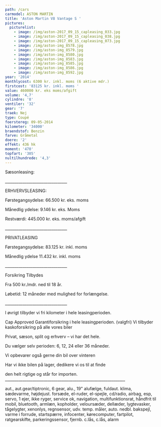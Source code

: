 ```yaml
---
path: /cars
carmodel: ASTON MARTIN
title: 'Aston Martin V8 Vantage S '
pictures:
  picturelist:
    - image: /img/aston-2017_09_15_capleasing_033.jpg
    - image: /img/aston-2017_09_15_capleasing_038.jpg
    - image: /img/aston-2017_09_15_capleasing_073.jpg
    - image: /img/aston-img_8578.jpg
    - image: /img/aston-img_8579.jpg
    - image: /img/aston-img_8580.jpg
    - image: /img/aston-img_8583.jpg
    - image: /img/aston-img_8585.jpg
    - image: /img/aston-img_8586.jpg
    - image: /img/aston-img_8592.jpg
year: '2014'
monthlycost: 6300 kr. inkl. moms (6 aktive mdr.)
firstcost: '83125 kr. inkl. moms '
value: 460000 kr. eks moms/afgift
volume: '4,7'
cylindre: '8'
ventiler: '32'
gear: '7'
traek: Nej
type: Coupé
foerstereg: 09-05-2014
kilometer: '34000'
braendstof: Benzin
farve: Gråmetal
doere: '2'
effekt: 436 hk
moment: '470'
topfart: '305'
nultilhundrede: '4,3'
---
```

Sæsonleasing:

\_\_\_\_\_\_\_\_\_\_\_\_\_\_\_\_\_\_\_\_\_\_\_\_\_\_\_\_\_\_\_\_

ERHVERVSLEASING:

Førstegangsydelse: 66.500 kr. eks. moms

Månedlig ydelse: 9.146 kr. eks. Moms

Restværdi: 445.000 kr. eks. moms/afgift

\_\_\_\_\_\_\_\_\_\_\_\_\_\_\_\_\_\_\_\_\_\_\_\_\_\_\_\_\_\_\_\_

PRIVATLEASING

Førstegangsydelse: 83.125 kr.  inkl. moms

Månedlig ydelse 11.432 kr. inkl. moms

\_\_\_\_\_\_\_\_\_\_\_\_\_\_\_\_\_\_\_\_\_\_\_\_\_\_\_\_\_\_\_\_

Forsikring Tilbydes

Fra 500 kr./mdr. ned til 18 år.

Løbetid: 12 måneder med mulighed for forlængelse.

\_\_\_\_\_\_\_\_\_\_\_\_\_\_\_\_\_\_\_\_\_\_\_\_\_\_\_\_\_\_\_\_

I øvrigt tilbyder vi fri kilometer i hele leasingperioden.

Cap Approved Garantiforsikring i hele leasingperioden. (valgfri) Vi tilbyder kaskoforsikring på alle vores biler

Privat, sæson, split og erhverv – vi har det hele.

Du vælger selv perioden: 6, 12, 24 eller 36 måneder.

Vi opbevarer også gerne din bil over vinteren

Har vi ikke bilen på lager, dedikere vi os til at finde

den helt rigtige og står for importen. \_\_\_\_\_\_\_\_\_\_\_\_\_\_\_\_\_\_\_\_\_\_\_\_\_\_\_\_\_\_\_\_\_\_\_\_\_\_\_\_\_\_\_\_\_\_\_\_\_\_\_\_\_\_\_\_\_\_\_\_\_\_

aut., aut.gear/tiptronic, 6 gear, alu., 19" alufælge, fuldaut. klima, sædevarme, højdejust. forsæde, el-ruder, el-spejle, cd/radio, airbag, esp, servo, 1 ejer, ikke ryger, service ok, navigation, multifunktionsrat, håndfrit til mobil, bluetooth, armlæn, kopholder, veloursæder, dellæder, lygtevasker, tågelygter, xenonlys, regnsensor, udv. temp. måler, auto. nedbl. bakspejl, varme i forrude, startspærre, infocenter, kørecomputer, fartpilot, ratgearskifte, parkeringssensor, fjernb. c.lås, c.lås, alarm
